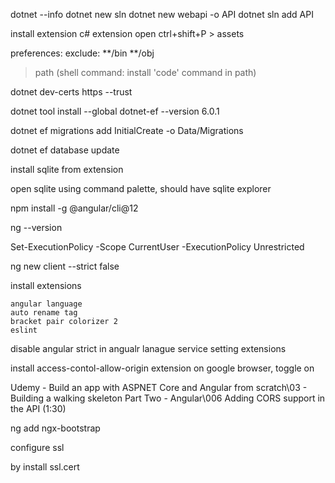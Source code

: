dotnet --info
dotnet new sln
dotnet new webapi -o API
dotnet sln add API

install extension c# extension
open ctrl+shift+P > assets

preferences: exclude:    **/bin 
                         **/obj

>path (shell command: install 'code' command in path)

dotnet dev-certs https --trust

dotnet tool install --global dotnet-ef --version 6.0.1

dotnet ef migrations add InitialCreate -o Data/Migrations

dotnet ef database update

install sqlite from extension

open sqlite using command palette, should have sqlite explorer

npm install -g @angular/cli@12

ng --version

Set-ExecutionPolicy -Scope CurrentUser -ExecutionPolicy Unrestricted

ng new client --strict false

install extensions 

    angular language
    auto rename tag
    bracket pair colorizer 2
    eslint

disable angular strict in angualr lanague service setting extensions

install access-contol-allow-origin extension on google browser, toggle on 

Udemy - Build an app with ASPNET Core and Angular from scratch\03 - Building a walking skeleton Part Two - Angular\006 Adding CORS support in the API (1:30)

ng add ngx-bootstrap

configure ssl

by install ssl.cert